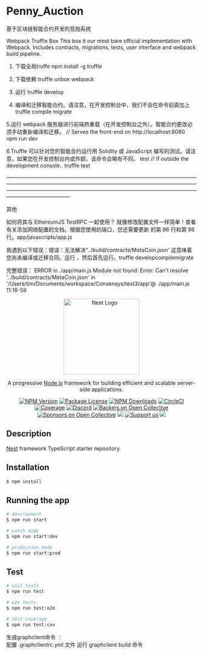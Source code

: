 # Penny_Auction
基于区块链智能合约开发的竞拍系统

Webpack Truffle Box
This box it our most bare official implementation with Webpack. Includes contracts, migrations, tests, user interface and webpack build pipeline.

1. 下载全局truffe
npm install -g truffle

2. 下载依赖
truffle unbox webpack

3. 运行
truffle develop

4. 编译和迁移智能合约。请注意，在开发控制台中，我们不会在命令前面加上truffle
compile
migrate

5.运行 webpack 服务器进行前端热重载（在开发控制台之外）。智能合约更改必须手动重新编译和迁移。
// Serves the front-end on http://localhost:8080
npm run dev

6.Truffle 可以针对您的智能合约运行用 Solidity 或 JavaScript 编写的测试。请注意，如果您在开发控制台内或外部，该命令会略有不同。
test
// If outside the development console..
truffle test

————————————————————————————————————————————————————————————————————————————————————————————————————————————————————————

其他

如何将其与 EthereumJS TestRPC 一起使用？
就像修改配置文件一样简单！查看有关添加网络配置的文档。根据您使用的端口，您还需要更新 的第 96 行和第 98 行。app/javascripts/app.js

我遇到以下错误：错误：无法解决“../build/contracts/MetaCoin.json'
这意味着您尚未编译或迁移合同。运行 ，然后首先运行。truffle developcompilemigrate

完整错误：
ERROR in ./app/main.js
Module not found: Error: Can't resolve '../build/contracts/MetaCoin.json' in '/Users/tim/Documents/workspace/Consensys/test3/app'@ ./app/main.js 11:16-59

<p align="center">
  <a href="http://nestjs.com/" target="blank"><img src="https://nestjs.com/img/logo-small.svg" width="200" alt="Nest Logo" /></a>
</p>

[circleci-image]: https://img.shields.io/circleci/build/github/nestjs/nest/master?token=abc123def456
[circleci-url]: https://circleci.com/gh/nestjs/nest

  <p align="center">A progressive <a href="http://nodejs.org" target="_blank">Node.js</a> framework for building efficient and scalable server-side applications.</p>
    <p align="center">
<a href="https://www.npmjs.com/~nestjscore" target="_blank"><img src="https://img.shields.io/npm/v/@nestjs/core.svg" alt="NPM Version" /></a>
<a href="https://www.npmjs.com/~nestjscore" target="_blank"><img src="https://img.shields.io/npm/l/@nestjs/core.svg" alt="Package License" /></a>
<a href="https://www.npmjs.com/~nestjscore" target="_blank"><img src="https://img.shields.io/npm/dm/@nestjs/common.svg" alt="NPM Downloads" /></a>
<a href="https://circleci.com/gh/nestjs/nest" target="_blank"><img src="https://img.shields.io/circleci/build/github/nestjs/nest/master" alt="CircleCI" /></a>
<a href="https://coveralls.io/github/nestjs/nest?branch=master" target="_blank"><img src="https://coveralls.io/repos/github/nestjs/nest/badge.svg?branch=master#9" alt="Coverage" /></a>
<a href="https://discord.gg/G7Qnnhy" target="_blank"><img src="https://img.shields.io/badge/discord-online-brightgreen.svg" alt="Discord"/></a>
<a href="https://opencollective.com/nest#backer" target="_blank"><img src="https://opencollective.com/nest/backers/badge.svg" alt="Backers on Open Collective" /></a>
<a href="https://opencollective.com/nest#sponsor" target="_blank"><img src="https://opencollective.com/nest/sponsors/badge.svg" alt="Sponsors on Open Collective" /></a>
  <a href="https://paypal.me/kamilmysliwiec" target="_blank"><img src="https://img.shields.io/badge/Donate-PayPal-ff3f59.svg"/></a>
    <a href="https://opencollective.com/nest#sponsor"  target="_blank"><img src="https://img.shields.io/badge/Support%20us-Open%20Collective-41B883.svg" alt="Support us"></a>
  <a href="https://twitter.com/nestframework" target="_blank"><img src="https://img.shields.io/twitter/follow/nestframework.svg?style=social&label=Follow"></a>
</p>
  <!--[![Backers on Open Collective](https://opencollective.com/nest/backers/badge.svg)](https://opencollective.com/nest#backer)
  [![Sponsors on Open Collective](https://opencollective.com/nest/sponsors/badge.svg)](https://opencollective.com/nest#sponsor)-->

## Description

[Nest](https://github.com/nestjs/nest) framework TypeScript starter repository.

## Installation

```bash
$ npm install
```

## Running the app

```bash
# development
$ npm run start

# watch mode
$ npm run start:dev

# production mode
$ npm run start:prod
```

## Test

```bash
# unit tests
$ npm run test

# e2e tests
$ npm run test:e2e

# test coverage
$ npm run test:cov
```


生成graphclient命令 ：    
配置   .graphclientrc.yml 文件
运行    graphclient build  命令


